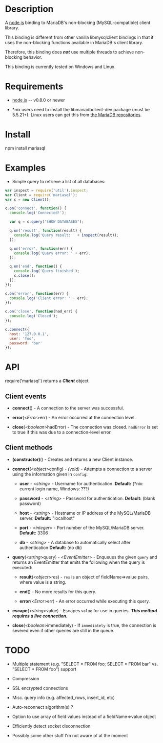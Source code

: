 
Description
===========

A [node.js](http://nodejs.org/) binding to MariaDB's non-blocking (MySQL-compatible) client
library.

This binding is different from other vanilla libmysqlclient bindings in that it
uses the non-blocking functions available in MariaDB's client library.

Therefore, this binding does **_not_** use multiple threads to achieve non-blocking
behavior.

This binding is currently tested on Windows and Linux.


Requirements
============

* [node.js](http://nodejs.org/) -- v0.8.0 or newer

* \*nix users need to install the libmariadbclient-dev package (must be 5.5.21+).
  Linux users can get this from [the MariaDB repositories](http://downloads.mariadb.org/MariaDB/repositories/).


Install
============

npm install mariasql


Examples
========

* Simple query to retrieve a list of all databases:

```javascript
var inspect = require('util').inspect;
var Client = require('mariasql');
var c = new Client();

c.on('connect', function() {
  console.log('Connected!');

  var q = c.query("SHOW DATABASES");

  q.on('result', function(result) {
    console.log('Query result: ' + inspect(result));
  });

  q.on('error', function(err) {
    console.log('Query error: ' + err);
  });

  q.on('end', function() {
    console.log('Query finished');
    c.close();
  });
});

c.on('error', function(err) {
  console.log('Client error: ' + err);
});

c.on('close', function(had_err) {
  console.log('Closed');
});

c.connect({
  host: '127.0.0.1',
  user: 'foo',
  password: 'bar'
});
```


API
===

require('mariasql') returns a **_Client_** object

Client events
-------------

* **connect**() - A connection to the server was successful.

* **error**(<_Error_>err) - An error occurred at the connection level.

* **close**(<_boolean_>hadError) - The connection was closed. `hadError` is set to true if this was due to a connection-level error.

Client methods
--------------

* **(constructor)**() - Creates and returns a new Client instance.

* **connect**(<_object_>config) - _(void)_ - Attempts a connection to a server using the information given in `config`:

    * **user** - <_string_> - Username for authentication. **Default:** (\*nix: current login name, Windows: ???)

    * **password** - <_string_> - Password for authentication. **Default:** (blank password)

    * **host** - <_string_> - Hostname or IP address of the MySQL/MariaDB server. **Default:** "localhost"

    * **port** - <_integer_> - Port number of the MySQL/MariaDB server. **Default:** 3306

    * **db** - <_string_> - A database to automatically select after authentication **Default:** (no db)

* **query**(<_string_>query) - <_EventEmitter_> - Enqueues the given `query` and returns an EventEmitter that emits the following when the query is executed:

    * **result**(<_object_>res) - `res` is an object of fieldName=>value pairs, where value is a string.

    * **end**() - No more results for this query.

    * **error**(<_Error_>err) - An error occurred while executing this query.

* **escape**(<_string_>value) - Escapes `value` for use in queries. **_This method requires a live connection_**.

* **close**(<_boolean_>immediately) - If `immediately` is true, the connection is severed even if other queries are still in the queue.


TODO
====

* Multiple statement (e.g. "SELECT * FROM foo; SELECT * FROM bar" vs. "SELECT * FROM foo") support

* Compression

* SSL encrypted connections

* Misc. query info (e.g. affected_rows, insert_id, etc)

* Auto-reconnect algorithm(s) ?

* Option to use array of field values instead of a fieldName=>value object

* Efficiently detect socket disconnection

* Possibly some other stuff I'm not aware of at the moment
